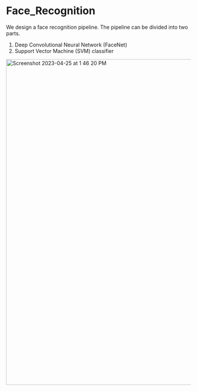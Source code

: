 # Face_Recognition

We design a face recognition pipeline. The pipeline can be divided into two parts. 

1. Deep Convolutional Neural Network (FaceNet)
2. Support Vector Machine (SVM) classifier

<img width="886" alt="Screenshot 2023-04-25 at 1 46 20 PM" src="https://user-images.githubusercontent.com/102261014/234239961-92505c54-313b-4510-8d72-fc9a1740ed0b.png">
